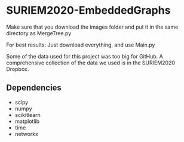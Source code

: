 # SURIEM2020-EmbeddedGraphs

Make sure that you download the images folder and put it in the same directory as MergeTree.py

For best results: Just download everything, and use Main.py

Some of the data used for this project was too big for GitHub. A comprehensive collection of the data we used is in the SURIEM2020 Dropbox.

## Dependencies
- scipy  
- numpy  
- scikitlearn  
- matplotlib  
- time  
- networkx
